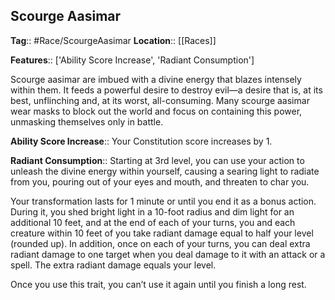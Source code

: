 ## Scourge Aasimar
**Tag**:: #Race/ScourgeAasimar
**Location**:: [[Races]]

**Features**:: ['Ability Score Increase', 'Radiant Consumption']

Scourge aasimar are imbued with a divine energy that blazes intensely within them. It feeds a powerful desire to destroy evil—a desire that is, at its best, unflinching and, at its worst, all-consuming. Many scourge aasimar wear masks to block out the world and focus on containing this power, unmasking themselves only in battle.

**Ability Score Increase**:: Your Constitution score increases by 1.

**Radiant Consumption**:: Starting at 3rd level, you can use your action to unleash the divine energy within yourself, causing a searing light to radiate from you, pouring out of your eyes and mouth, and threaten to char you.

Your transformation lasts for 1 minute or until you end it as a bonus action. During it, you shed bright light in a 10-foot radius and dim light for an additional 10 feet, and at the end of each of your turns, you and each creature within 10 feet of you take radiant damage equal to half your level (rounded up). In addition, once on each of your turns, you can deal extra radiant damage to one target when you deal damage to it with an attack or a spell. The extra radiant damage equals your level.

Once you use this trait, you can’t use it again until you finish a long rest.